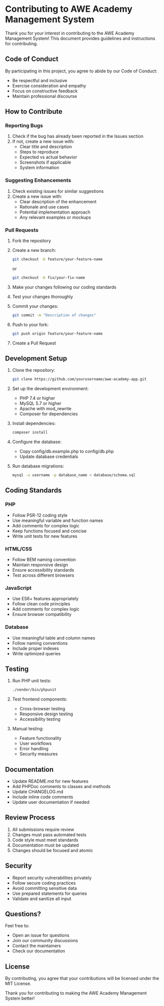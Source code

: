 # Contributing to AWE Academy Management System

Thank you for your interest in contributing to the AWE Academy Management System! This document provides guidelines and instructions for contributing.

## Code of Conduct

By participating in this project, you agree to abide by our Code of Conduct:
- Be respectful and inclusive
- Exercise consideration and empathy
- Focus on constructive feedback
- Maintain professional discourse

## How to Contribute

### Reporting Bugs

1. Check if the bug has already been reported in the Issues section
2. If not, create a new issue with:
   - Clear title and description
   - Steps to reproduce
   - Expected vs actual behavior
   - Screenshots if applicable
   - System information

### Suggesting Enhancements

1. Check existing issues for similar suggestions
2. Create a new issue with:
   - Clear description of the enhancement
   - Rationale and use cases
   - Potential implementation approach
   - Any relevant examples or mockups

### Pull Requests

1. Fork the repository
2. Create a new branch:
   ```bash
   git checkout -b feature/your-feature-name
   ```
   or
   ```bash
   git checkout -b fix/your-fix-name
   ```

3. Make your changes following our coding standards
4. Test your changes thoroughly
5. Commit your changes:
   ```bash
   git commit -m "Description of changes"
   ```
6. Push to your fork:
   ```bash
   git push origin feature/your-feature-name
   ```
7. Create a Pull Request

## Development Setup

1. Clone the repository:
   ```bash
   git clone https://github.com/yourusername/awe-academy-app.git
   ```

2. Set up the development environment:
   - PHP 7.4 or higher
   - MySQL 5.7 or higher
   - Apache with mod_rewrite
   - Composer for dependencies

3. Install dependencies:
   ```bash
   composer install
   ```

4. Configure the database:
   - Copy config/db.example.php to config/db.php
   - Update database credentials

5. Run database migrations:
   ```bash
   mysql -u username -p database_name < database/schema.sql
   ```

## Coding Standards

### PHP
- Follow PSR-12 coding style
- Use meaningful variable and function names
- Add comments for complex logic
- Keep functions focused and concise
- Write unit tests for new features

### HTML/CSS
- Follow BEM naming convention
- Maintain responsive design
- Ensure accessibility standards
- Test across different browsers

### JavaScript
- Use ES6+ features appropriately
- Follow clean code principles
- Add comments for complex logic
- Ensure browser compatibility

### Database
- Use meaningful table and column names
- Follow naming conventions
- Include proper indexes
- Write optimized queries

## Testing

1. Run PHP unit tests:
   ```bash
   ./vendor/bin/phpunit
   ```

2. Test frontend components:
   - Cross-browser testing
   - Responsive design testing
   - Accessibility testing

3. Manual testing:
   - Feature functionality
   - User workflows
   - Error handling
   - Security measures

## Documentation

- Update README.md for new features
- Add PHPDoc comments to classes and methods
- Update CHANGELOG.md
- Include inline code comments
- Update user documentation if needed

## Review Process

1. All submissions require review
2. Changes must pass automated tests
3. Code style must meet standards
4. Documentation must be updated
5. Changes should be focused and atomic

## Security

- Report security vulnerabilities privately
- Follow secure coding practices
- Avoid committing sensitive data
- Use prepared statements for queries
- Validate and sanitize all input

## Questions?

Feel free to:
- Open an issue for questions
- Join our community discussions
- Contact the maintainers
- Check our documentation

## License

By contributing, you agree that your contributions will be licensed under the MIT License.

Thank you for contributing to making the AWE Academy Management System better!
